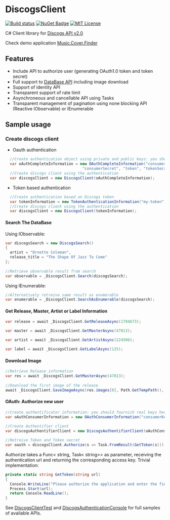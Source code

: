 # DiscogsClient

[![Build status](https://img.shields.io/appveyor/ci/David-Desmaisons/DiscogsClient.svg?maxAge=592000)](https://ci.appveyor.com/project/David-Desmaisons/DiscogsClient)
[![NuGet Badge](https://img.shields.io/nuget/v/DiscogsClient.svg)](https://www.nuget.org/packages/DiscogsClient/)
[![MIT License](https://img.shields.io/github/license/David-Desmaisons/DiscogsClient.svg)](https://github.com/David-Desmaisons/DiscogsClient/blob/master/LICENSE)


C# Client library for [Discogs API v2.0](https://www.discogs.com/developers/)

Check demo application [Music.Cover.Finder](https://github.com/David-Desmaisons/Music.Cover.Finder)

## Features
* Include API to authorize user (generating OAuth1.0 token and token secret)
* Full support to [DataBase API](https://www.discogs.com/developers/#page:database) including image download
* Support of identity API
* Transparent support of rate limit
* Asynchroneous and cancellable API using Tasks
* Transparent management of pagination using none blocking API (Reactive IObservable) or IEnumerable

## Sample usage

### Create discogs client

* Oauth authentication
```C#
  //Create authentication object using private and public keys: you should fournish real keys here
  var oAuthCompleteInformation = new OAuthCompleteInformation("consumerKey", 
                                  "consumerSecret", "token", "tokenSecret");
  //Create discogs client using the authentication
  var discogsClient = new DiscogsClient(oAuthCompleteInformation);
```
* Token based authentication
```C#
  //Create authentication based on Discogs token
  var tokenInformation = new TokenAuthenticationInformation("my-token");
  //Create discogs client using the authentication
  var discogsClient = new DiscogsClient(tokenInformation);
```
#### Search The DataBase

Using IObservable:
```C#
var discogsSearch = new DiscogsSearch()
{
  artist = "Ornette Coleman",
  release_title = "The Shape Of Jazz To Come"
};
    
//Retrieve observable result from search
var observable = _DiscogsClient.Search(discogsSearch);
```

Using IEnumerable:
```C#
//Alternatively retreive same result as enumerable 
var enumerable = _DiscogsClient.SearchAsEnumerable(discogsSearch);
```

#### Get Release, Master, Artist or Label Information
```C#
var release = await _DiscogsClient.GetReleaseAsync(1704673);
```

```C#
var master = await _DiscogsClient.GetMasterAsync(47813);
```

```C#
var artist = await _DiscogsClient.GetArtistAsync(224506);
```

```C#
var label = await _DiscogsClient.GetLabelAsync(125);
```

#### Download Image
```C#
//Retrieve Release information
var res = await _DiscogsClient.GetMasterAsync(47813);
  
//Download the first image of the release
await _DiscogsClient.SaveImageAsync(res.images[0], Path.GetTempPath(), "Ornette-TSOAJTC");
```

#### OAuth: Authorize new user
```C#
//Create authentificator information: you should fournish real keys here
var oAuthConsumerInformation = new OAuthConsumerInformation("consumerKey", "consumerSecret");
  
//Create Authentifier client
var discogsAuthentifierClient = new DiscogsAuthentifierClient(oAuthConsumerInformation);

//Retreive Token and Token secret 
var oauth = discogsClient.Authorize(s => Task.FromResult(GetToken(s))).Result;
```

Authorize takes a Func< string, Task< string>> as parameter, receiving the authentication url and returning the corresponding access key. Trivial implementation:

```C#
private static string GetToken(string url)
{
  Console.WriteLine("Please authorize the application and enter the final key in the console");
  Process.Start(url);
  return Console.ReadLine();
}
```
See [DiscogsClientTest](https://github.com/David-Desmaisons/DiscogsClient/blob/master/DiscogsClient.Test/DiscogsClientTest.cs) and [DiscogsAuthenticationConsole](https://github.com/David-Desmaisons/DiscogsClient/blob/master/DiscogsAuthenticationConsole/Program.cs) for full samples of available APIs.
